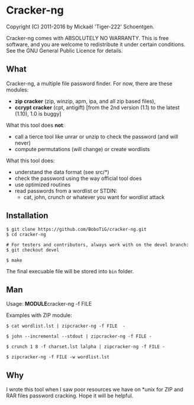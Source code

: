 Cracker-ng
==========

Copyright (C) 2011-2016 by Mickaël 'Tiger-222' Schoentgen.

Cracker-ng comes with ABSOLUTELY NO WARRANTY.
This is free software, and you are welcome to redistribute it under
certain conditions. See the GNU General Public Licence for details.


What
----

Cracker-ng, a multiple file password finder.
For now, there are these modules:

* **zip cracker** (zip, winzip, apm, ipa, and all zip based files),
* **ccrypt cracker** (cpt, antigift) [from the 2nd version (1.1) to the latest (1.10), 1.0 is buggy]

What this tool does **not**:

* call a tierce tool like unrar or unzip to check the password (and will never)
* compute permutations (will change) or create wordlists

What this tool does:

* understand the data format (see src/*)
* check the password using the way official tool does
* use optimized routines
* read passwords from a wordlist or STDIN:
	- cat, john, crunch or whatever you want for wordlist attack


Installation
---

    $ git clone https://github.com/BoboTiG/cracker-ng.git
    $ cd cracker-ng

    # For testers and contributors, always work with on the devel branch:
    $ git checkout devel

    $ make

The final execuable file will be stored into `bin` folder.


Man
---

Usage: **MODULE**cracker-ng -f FILE

Examples with ZIP module:


	$ cat wordlist.lst | zipcracker-ng -f FILE  -

	$ john --incremental --stdout | zipcracker-ng -f FILE -

	$ crunch 1 8 -f charset.lst lalpha | zipcracker-ng -f FILE -

	$ zipcracker-ng -f FILE -w wordlist.lst

Why
---

I wrote this tool when I saw poor resources we have on *unix for ZIP and
RAR files password cracking. Hope it will be helpful.

